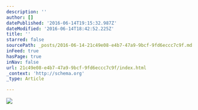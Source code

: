 ```yaml
---
description: ''
author: []
datePublished: '2016-06-14T19:15:32.987Z'
dateModified: '2016-06-14T18:42:52.225Z'
title: ''
starred: false
sourcePath: _posts/2016-06-14-21c49e08-e4b7-47a9-9bcf-9fd6eccc7c9f.md
inFeed: true
hasPage: true
inNav: false
url: 21c49e08-e4b7-47a9-9bcf-9fd6eccc7c9f/index.html
_context: 'http://schema.org'
_type: Article

---
```

![](https://the-grid-user-content.s3-us-west-2.amazonaws.com/705f67b4-ab59-466a-a1e7-0ae1c1ad9e14.jpg)